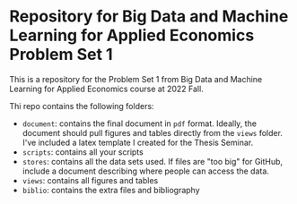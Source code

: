 # Repository for Big Data and Machine Learning for Applied Economics Problem Set 1

This is a repository for the Problem Set 1 from Big Data and Machine Learning for Applied Economics course at 2022 Fall. 

Thi repo contains the following folders:

- `document`: contains the final document in `pdf` format. Ideally, the document should pull figures and tables directly from the `views` folder. I've included a latex template I created for the Thesis Seminar. 
- `scripts`: contains all your scripts
- `stores`: contains all the data sets used. If files are "too big" for GitHub, include a document describing where people can access the data.
- `views`: contains all figures and tables
- `biblio`: contains the extra files and bibliography